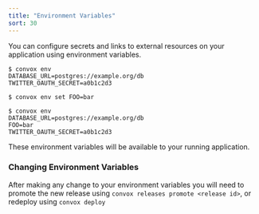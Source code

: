 ```yaml
---
title: "Environment Variables"
sort: 30
---
```

You can configure secrets and links to external resources on your application using environment variables.

    $ convox env
    DATABASE_URL=postgres://example.org/db
    TWITTER_OAUTH_SECRET=a0b1c2d3
    
    $ convox env set FOO=bar
    
    $ convox env
    DATABASE_URL=postgres://example.org/db
    FOO=bar
    TWITTER_OAUTH_SECRET=a0b1c2d3

These environment variables will be available to your running application.

<div class="block-callout block-show-callout type-info">
  <h3>Changing Environment Variables</h3>
    <p>After making any change to your environment variables you will need to promote the new release using <code>convox releases promote &lt;release id&gt;</code>, or redeploy using <code>convox deploy</code></p>
</div>
